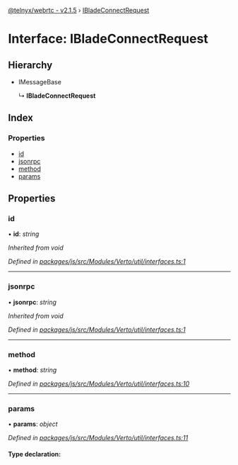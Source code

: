 [@telnyx/webrtc - v2.1.5](../README.md) › [IBladeConnectRequest](ibladeconnectrequest.md)

# Interface: IBladeConnectRequest

## Hierarchy

* IMessageBase

  ↳ **IBladeConnectRequest**

## Index

### Properties

* [id](ibladeconnectrequest.md#id)
* [jsonrpc](ibladeconnectrequest.md#jsonrpc)
* [method](ibladeconnectrequest.md#method)
* [params](ibladeconnectrequest.md#params)

## Properties

###  id

• **id**: *string*

*Inherited from void*

*Defined in [packages/js/src/Modules/Verto/util/interfaces.ts:1](https://github.com/team-telnyx/webrtc/blob/4f15142/packages/js/src/Modules/Verto/util/interfaces.ts#L1)*

___

###  jsonrpc

• **jsonrpc**: *string*

*Inherited from void*

*Defined in [packages/js/src/Modules/Verto/util/interfaces.ts:1](https://github.com/team-telnyx/webrtc/blob/4f15142/packages/js/src/Modules/Verto/util/interfaces.ts#L1)*

___

###  method

• **method**: *string*

*Defined in [packages/js/src/Modules/Verto/util/interfaces.ts:10](https://github.com/team-telnyx/webrtc/blob/4f15142/packages/js/src/Modules/Verto/util/interfaces.ts#L10)*

___

###  params

• **params**: *object*

*Defined in [packages/js/src/Modules/Verto/util/interfaces.ts:11](https://github.com/team-telnyx/webrtc/blob/4f15142/packages/js/src/Modules/Verto/util/interfaces.ts#L11)*

#### Type declaration:
